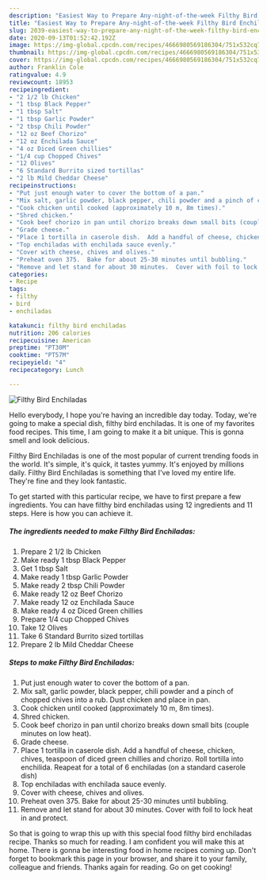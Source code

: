 ```yaml
---
description: "Easiest Way to Prepare Any-night-of-the-week Filthy Bird Enchiladas"
title: "Easiest Way to Prepare Any-night-of-the-week Filthy Bird Enchiladas"
slug: 2039-easiest-way-to-prepare-any-night-of-the-week-filthy-bird-enchiladas
date: 2020-09-13T01:52:42.192Z
image: https://img-global.cpcdn.com/recipes/4666980569186304/751x532cq70/filthy-bird-enchiladas-recipe-main-photo.jpg
thumbnail: https://img-global.cpcdn.com/recipes/4666980569186304/751x532cq70/filthy-bird-enchiladas-recipe-main-photo.jpg
cover: https://img-global.cpcdn.com/recipes/4666980569186304/751x532cq70/filthy-bird-enchiladas-recipe-main-photo.jpg
author: Franklin Cole
ratingvalue: 4.9
reviewcount: 18953
recipeingredient:
- "2 1/2 lb Chicken"
- "1 tbsp Black Pepper"
- "1 tbsp Salt"
- "1 tbsp Garlic Powder"
- "2 tbsp Chili Powder"
- "12 oz Beef Chorizo"
- "12 oz Enchilada Sauce"
- "4 oz Diced Green chillies"
- "1/4 cup Chopped Chives"
- "12 Olives"
- "6 Standard Burrito sized tortillas"
- "2 lb Mild Cheddar Cheese"
recipeinstructions:
- "Put just enough water to cover the bottom of a pan."
- "Mix salt, garlic powder, black pepper, chili powder and a pinch of chopped chives into a rub.  Dust chicken and place in pan."
- "Cook chicken until cooked (approximately 10 m, 8m times)."
- "Shred chicken."
- "Cook beef chorizo in pan until chorizo breaks down small bits (couple minutes on low heat)."
- "Grade cheese."
- "Place 1 tortilla in caserole dish.  Add a handful of cheese, chicken, chives, teaspoon of diced green chillies and chorizo.  Roll tortilla into enchilida.  Reapeat for a total of 6 enchiladas (on a standard caserole dish)"
- "Top enchiladas with enchilada sauce evenly."
- "Cover with cheese, chives and olives."
- "Preheat oven 375.  Bake for about 25-30 minutes until bubbling."
- "Remove and let stand for about 30 minutes.  Cover with foil to lock heat in and protect."
categories:
- Recipe
tags:
- filthy
- bird
- enchiladas

katakunci: filthy bird enchiladas 
nutrition: 206 calories
recipecuisine: American
preptime: "PT30M"
cooktime: "PT57M"
recipeyield: "4"
recipecategory: Lunch

---
```



![Filthy Bird Enchiladas](https://img-global.cpcdn.com/recipes/4666980569186304/751x532cq70/filthy-bird-enchiladas-recipe-main-photo.jpg)

Hello everybody, I hope you're having an incredible day today. Today, we're going to make a special dish, filthy bird enchiladas. It is one of my favorites food recipes. This time, I am going to make it a bit unique. This is gonna smell and look delicious.



Filthy Bird Enchiladas is one of the most popular of current trending foods in the world. It's simple, it's quick, it tastes yummy. It's enjoyed by millions daily. Filthy Bird Enchiladas is something that I've loved my entire life. They're fine and they look fantastic.


To get started with this particular recipe, we have to first prepare a few ingredients. You can have filthy bird enchiladas using 12 ingredients and 11 steps. Here is how you can achieve it.

<!--inarticleads1-->

##### The ingredients needed to make Filthy Bird Enchiladas:

1. Prepare 2 1/2 lb Chicken
1. Make ready 1 tbsp Black Pepper
1. Get 1 tbsp Salt
1. Make ready 1 tbsp Garlic Powder
1. Make ready 2 tbsp Chili Powder
1. Make ready 12 oz Beef Chorizo
1. Make ready 12 oz Enchilada Sauce
1. Make ready 4 oz Diced Green chillies
1. Prepare 1/4 cup Chopped Chives
1. Take 12 Olives
1. Take 6 Standard Burrito sized tortillas
1. Prepare 2 lb Mild Cheddar Cheese




<!--inarticleads2-->

##### Steps to make Filthy Bird Enchiladas:

1. Put just enough water to cover the bottom of a pan.
1. Mix salt, garlic powder, black pepper, chili powder and a pinch of chopped chives into a rub.  Dust chicken and place in pan.
1. Cook chicken until cooked (approximately 10 m, 8m times).
1. Shred chicken.
1. Cook beef chorizo in pan until chorizo breaks down small bits (couple minutes on low heat).
1. Grade cheese.
1. Place 1 tortilla in caserole dish.  Add a handful of cheese, chicken, chives, teaspoon of diced green chillies and chorizo.  Roll tortilla into enchilida.  Reapeat for a total of 6 enchiladas (on a standard caserole dish)
1. Top enchiladas with enchilada sauce evenly.
1. Cover with cheese, chives and olives.
1. Preheat oven 375.  Bake for about 25-30 minutes until bubbling.
1. Remove and let stand for about 30 minutes.  Cover with foil to lock heat in and protect.




So that is going to wrap this up with this special food filthy bird enchiladas recipe. Thanks so much for reading. I am confident you will make this at home. There is gonna be interesting food in home recipes coming up. Don't forget to bookmark this page in your browser, and share it to your family, colleague and friends. Thanks again for reading. Go on get cooking!
